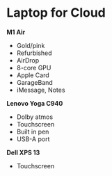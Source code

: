 # Laptop for Cloud

**M1 Air**

- Gold/pink
- Refurbished
- AirDrop
- 8-core GPU
- Apple Card
- GarageBand
- iMessage, Notes

**Lenovo Yoga C940**

- Dolby atmos
- Touchscreen
- Built in pen
- USB-A port

**Dell XPS 13**

- Touchscreen
